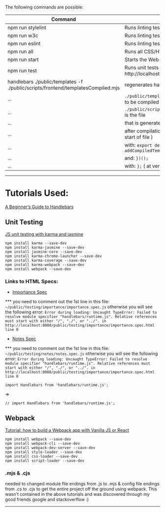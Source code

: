 The following commands are possible:

| Command                                                                          | Description                                                                   |
| -------------------------------------------------------------------------------- | ----------------------------------------------------------------------------- |
| npm run stylelint                                                                | Runs linting tests for CSS files.                                             |
| npm run w3c                                                                      | Runs linting tests for HTML files.                                            |
| npm run eslint                                                                   | Runs linting tests for JS/MJS Files.                                          |
| npm run all                                                                      | Runs all CSS/HTML/JS linting tests.                                           |
| npm run start                                                                    | Starts the Web-Server: http://localhost:8080                                  |
| npm run test                                                                     | Runs unit tests using karma & jasmine: http://localhost:8080                  |
| handlebars ./public/templates -f ./public/scripts/frontend/templatesCompiled.mjs | regenerates handlebars compiled templates                                     |
| ...                                                                              | `./public/templates` is the location of the templates to be compiled          |
| ...                                                                              | `./public/scripts/frontend/templatesCompiled.mjs` is the file                 |
| ...                                                                              | that is generated from this command                                           |
| ...                                                                              | after compilation replace: `(function() {` ( at very start of file )          |
| ...                                                                              | with: `export default function addCompiledTemplatesToHandlebars(Handlebars){` |
| ...                                                                              | and: `})();`                                                                  |
| ...                                                                              | with: `};` ( at very end of file )                                            |

---

# Tutorials Used:

[A Beginner’s Guide to Handlebars](https://www.sitepoint.com/a-beginners-guide-to-handlebars/)

## Unit Testing

[JS unit testing with karma and jasmine](https://codeburst.io/js-unit-testing-with-karma-and-jasmine-8f8f4cbcb718)

```
npm install karma --save-dev
npm install karma-jasmine --save-dev
npm install jasmine-core --save-dev
npm install karma-chrome-launcher --save-dev
npm install karma-coverage --save-dev
npm install karma-webpack --save-dev
npm install webpack --save-dev

```

### Links to HTML Specs:

-   [Importance Spec](http://localhost:8080/public/testing/importance/importance.spec.html)

\*\*\* you need to comment out the 1st line in this file: `~/public/testing/importance/importance.spec.js`
otherwise you will see the following error: `Error during loading: Uncaught TypeError: Failed to resolve module specifier "handlebars/runtime.js". Relative references must start with either "/", "./", or "../". in http://localhost:8080/public/testing/importance/importance.spec.html line 0`

-   [Notes Spec](http://localhost:8080/public/testing/notes/notes.spec.html)

\*\*\* you need to comment out the 1st line in this file: `~/public/testing/notes/notes.spec.js`
otherwise you will see the following error: `Error during loading: Uncaught TypeError: Failed to resolve module specifier "handlebars/runtime.js". Relative references must start with either "/", "./", or "../". in http://localhost:8080/public/testing/importance/importance.spec.html line 0`

```
import Handlebars from 'handlebars/runtime.js';
```

=>

```
// import Handlebars from 'handlebars/runtime.js';
```

## Webpack

[Tutorial: how to build a Webpack app with Vanilla JS or React](https://medium.com/jeremy-gottfrieds-tech-blog/tutorial-how-to-build-a-webpack-app-with-vanilla-js-or-react-72ca2cc7e14)

```
npm install webpack --save-dev
npm install webpack-cli --save-dev
npm install webpack-dev-server --save-dev
npm install style-loader --save-dev
npm install css-loader --save-dev
npm install script-loader --save-dev

```

### .mjs & .cjs

needed to changed module file endings from .js to .mjs &
config file endings from .cs to .cjs to get the entire project off the ground using webpack.
This wasn't contained in the above tutorials and was discovered through my good friends google and stackoverflow :)

---
